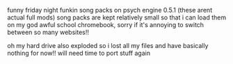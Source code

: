 funny friday night funkin song packs on psych engine 0.5.1 (these arent actual full mods)
song packs are kept relatively small so that i can load them on my god awful school chromebook, sorry if it's annoying to switch between so many websites!!

oh my hard drive also exploded so i lost all my files and have basically nothing for now!! will need time to port stuff again

